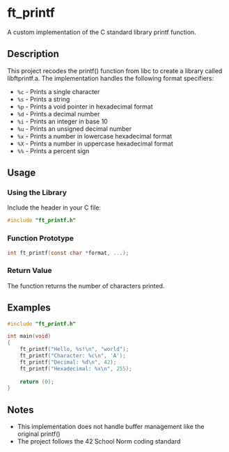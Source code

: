 # ft_printf

A custom implementation of the C standard library printf function.

## Description

This project recodes the printf() function from libc to create a library called libftprintf.a. The implementation handles the following format specifiers:

- `%c` - Prints a single character
- `%s` - Prints a string
- `%p` - Prints a void pointer in hexadecimal format
- `%d` - Prints a decimal number
- `%i` - Prints an integer in base 10
- `%u` - Prints an unsigned decimal number
- `%x` - Prints a number in lowercase hexadecimal format
- `%X` - Prints a number in uppercase hexadecimal format
- `%%` - Prints a percent sign

## Usage

### Using the Library

Include the header in your C file:

```c
#include "ft_printf.h"
```

### Function Prototype

```c
int ft_printf(const char *format, ...);
```

### Return Value

The function returns the number of characters printed.

## Examples

```c
#include "ft_printf.h"

int main(void)
{
    ft_printf("Hello, %s!\n", "world");
    ft_printf("Character: %c\n", 'A');
    ft_printf("Decimal: %d\n", 42);
    ft_printf("Hexadecimal: %x\n", 255);
    
    return (0);
}
```

## Notes

- This implementation does not handle buffer management like the original printf()
- The project follows the 42 School Norm coding standard
